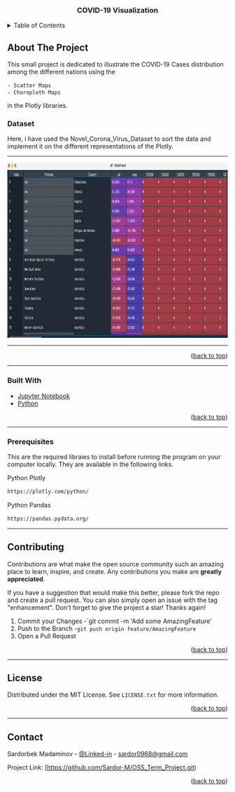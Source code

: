 <div id="top"></div>

<!-- PROJECT SHIELDS -->
<!--
*** I'm using markdown "reference style" links for readability.
*** Reference links are enclosed in brackets [ ] instead of parentheses ( ).
*** See the bottom of this document for the declaration of the reference variables
*** for contributors-url, forks-url, etc. This is an optional, concise syntax you may use.
*** https://www.markdownguide.org/basic-syntax/#reference-style-links
-->



<!-- PROJECT LOGO -->
<br />

<h3 align="center">COVID-19 Visualization </h3>

  <p align="center">
  
<!-- TABLE OF CONTENTS -->
<details>
  <summary>Table of Contents</summary>
  <ol>
    <li>
      <a href="#about-the-project">About The Project</a>
      <ul>
        <li><a href="#built-with">Built With</a></li>
      </ul>
    </li>
    <li><a href="#Dataset">Dataset</a></li>
    <li>
      <a href="#prerequisites">Prerequisites</a>
    </li>
    <li><a href="#Contributing">Contributing</a></li>
    <li><a href="#license">License</a></li>
    <li><a href="#contact">Contact</a></li>
  </ol>
</details>

<!-- ABOUT THE PROJECT -->

## About The Project

This small project is dedicated to illustrate the COVID-19 Cases distribution among the different nations using the 
  
    - Scatter Maps  
    - Choropleth Maps 
  
in the Plotly libraries.
  
### Dataset
  
Here, i have used the Novel_Corona_Virus_Dataset to sort the data and implement it on the different representations of the Plotly.
<hr>  
<img src = "dataset/screen_shot.png" alt="data" width="1000" height="400">    
<hr>  
<p align="right">(<a href="#top">back to top</a>)</p>
<hr>

### Built With

- [Jupyter Notebook](https://jupyter.org/)
- [Python](https://www.python.org/)

<p align="right">(<a href="#top">back to top</a>)</p>
<hr>

<!-- Prerequisites -->

### Prerequisites

This are the required libraies to install before running the program on your computer locally.
They are available in the following links.

Python Plotly

```sh
https://plotly.com/python/
```

Python Pandas

```sh
https://pandas.pydata.org/
```

<hr>

<!-- CONTRIBUTING -->

## Contributing

Contributions are what make the open source community such an amazing place to learn, inspire, and create. Any contributions you make are **greatly appreciated**.

If you have a suggestion that would make this better, please fork the repo and create a pull request. You can also simply open an issue with the tag "enhancement".
Don't forget to give the project a star! Thanks again!


1. Commit your Changes -`git commit -m 'Add some AmazingFeature'
2. Push to the Branch -`git push origin feature/AmazingFeature`
3. Open a Pull Request

<p align="right">(<a href="#top">back to top</a>)</p>
<hr>

<!-- LICENSE -->

## License

Distributed under the MIT License. See `LICENSE.txt` for more information.

<p align="right">(<a href="#top">back to top</a>)</p>
<hr>

<!-- CONTACT -->

## Contact

Sardorbek Madaminov - [@Linked-in](https://www.linkedin.com/in/sardorbekmadaminov-44987a1a7/Linkedin) - sardor0968@gmail.com

Project Link: [https://github.com/Sardor-M/OSS_Term_Project.git)

<p align="right">(<a href="#top">back to top</a>)</p>


<!-- MARKDOWN LINKS & IMAGES -->
<!-- https://www.markdownguide.org/basic-syntax/#reference-style-links -->

